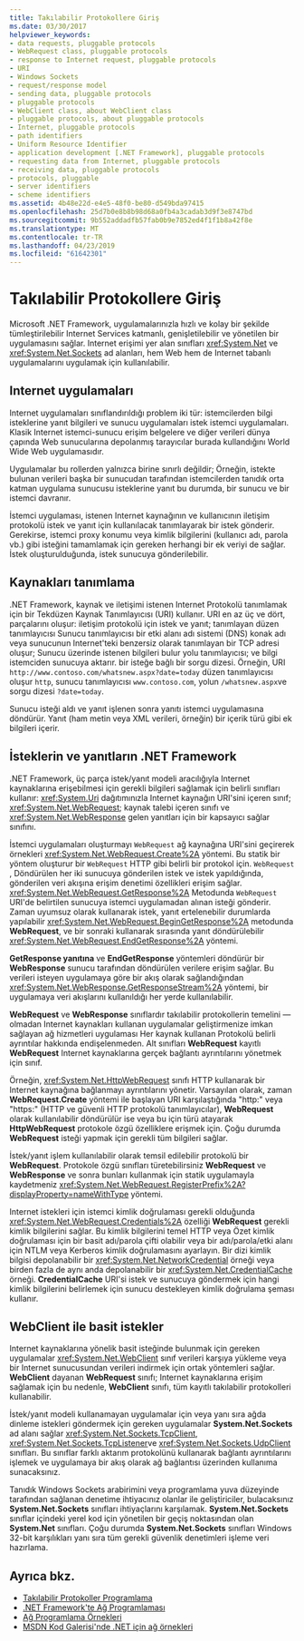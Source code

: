 ```yaml
---
title: Takılabilir Protokollere Giriş
ms.date: 03/30/2017
helpviewer_keywords:
- data requests, pluggable protocols
- WebRequest class, pluggable protocols
- response to Internet request, pluggable protocols
- URI
- Windows Sockets
- request/response model
- sending data, pluggable protocols
- pluggable protocols
- WebClient class, about WebClient class
- pluggable protocols, about pluggable protocols
- Internet, pluggable protocols
- path identifiers
- Uniform Resource Identifier
- application development [.NET Framework], pluggable protocols
- requesting data from Internet, pluggable protocols
- receiving data, pluggable protocols
- protocols, pluggable
- server identifiers
- scheme identifiers
ms.assetid: 4b48e22d-e4e5-48f0-be80-d549bda97415
ms.openlocfilehash: 25d7b0e8b8b98d68a0fb4a3cadab3d9f3e8747bd
ms.sourcegitcommit: 9b552addadfb57fab0b9e7852ed4f1f1b8a42f8e
ms.translationtype: MT
ms.contentlocale: tr-TR
ms.lasthandoff: 04/23/2019
ms.locfileid: "61642301"
---
```

# <a name="introducing-pluggable-protocols"></a>Takılabilir Protokollere Giriş
Microsoft .NET Framework, uygulamalarınızla hızlı ve kolay bir şekilde tümleştirilebilir Internet Services katmanlı, genişletilebilir ve yönetilen bir uygulamasını sağlar. Internet erişimi yer alan sınıfları <xref:System.Net> ve <xref:System.Net.Sockets> ad alanları, hem Web hem de Internet tabanlı uygulamalarını uygulamak için kullanılabilir.  
  
## <a name="internet-applications"></a>Internet uygulamaları  
 Internet uygulamaları sınıflandırıldığı problem iki tür: istemcilerden bilgi isteklerine yanıt bilgileri ve sunucu uygulamaları istek istemci uygulamaları. Klasik Internet istemci-sunucu erişim belgelere ve diğer verileri dünya çapında Web sunucularına depolanmış tarayıcılar burada kullandığını World Wide Web uygulamasıdır.  
  
 Uygulamalar bu rollerden yalnızca birine sınırlı değildir; Örneğin, istekte bulunan verileri başka bir sunucudan tarafından istemcilerden tanıdık orta katman uygulama sunucusu isteklerine yanıt bu durumda, bir sunucu ve bir istemci davranır.  
  
 İstemci uygulaması, istenen Internet kaynağının ve kullanıcının iletişim protokolü istek ve yanıt için kullanılacak tanımlayarak bir istek gönderir. Gerekirse, istemci proxy konumu veya kimlik bilgilerini (kullanıcı adı, parola vb.) gibi isteğini tamamlamak için gereken herhangi bir ek veriyi de sağlar. İstek oluşturulduğunda, istek sunucuya gönderilebilir.  
  
## <a name="identifying-resources"></a>Kaynakları tanımlama  
 .NET Framework, kaynak ve iletişimi istenen Internet Protokolü tanımlamak için bir Tekdüzen Kaynak Tanımlayıcısı (URI) kullanır. URI en az üç ve dört, parçalarını oluşur: iletişim protokolü için istek ve yanıt; tanımlayan düzen tanımlayıcısı Sunucu tanımlayıcısı bir etki alanı adı sistemi (DNS) konak adı veya sunucunun Internet'teki benzersiz olarak tanımlayan bir TCP adresi oluşur; Sunucu üzerinde istenen bilgileri bulur yolu tanımlayıcısı; ve bilgi istemciden sunucuya aktarır. bir isteğe bağlı bir sorgu dizesi. Örneğin, URI `http://www.contoso.com/whatsnew.aspx?date=today` düzen tanımlayıcısı oluşur `http`, sunucu tanımlayıcısı `www.contoso.com`, yolun `/whatsnew.aspx`ve sorgu dizesi `?date=today`.  
  
 Sunucu isteği aldı ve yanıt işlenen sonra yanıtı istemci uygulamasına döndürür. Yanıt (ham metin veya XML verileri, örneğin) bir içerik türü gibi ek bilgileri içerir.  
  
## <a name="requests-and-responses-in-the-net-framework"></a>İsteklerin ve yanıtların .NET Framework  
 .NET Framework, üç parça istek/yanıt modeli aracılığıyla Internet kaynaklarına erişebilmesi için gerekli bilgileri sağlamak için belirli sınıfları kullanır: <xref:System.Uri> dağıtımınızla Internet kaynağın URI'sini içeren sınıf; <xref:System.Net.WebRequest>; kaynak talebi içeren sınıfı ve <xref:System.Net.WebResponse> gelen yanıtları için bir kapsayıcı sağlar sınıfını.  
  
 İstemci uygulamaları oluşturmayı `WebRequest` ağ kaynağına URI'sini geçirerek örnekleri <xref:System.Net.WebRequest.Create%2A> yöntemi. Bu statik bir yöntem oluşturur bir `WebRequest` HTTP gibi belirli bir protokol için. `WebRequest` , Döndürülen her iki sunucuya gönderilen istek ve istek yapıldığında, gönderilen veri akışına erişim denetimi özellikleri erişim sağlar. <xref:System.Net.WebRequest.GetResponse%2A> Metodunda `WebRequest` URI'de belirtilen sunucuya istemci uygulamadan alınan isteği gönderir. Zaman uyumsuz olarak kullanarak istek, yanıt ertelenebilir durumlarda yapılabilir <xref:System.Net.WebRequest.BeginGetResponse%2A> metodunda **WebRequest**, ve bir sonraki kullanarak sırasında yanıt döndürülebilir <xref:System.Net.WebRequest.EndGetResponse%2A> yöntemi.  
  
 **GetResponse yanıtına** ve **EndGetResponse** yöntemleri döndürür bir **WebResponse** sunucu tarafından döndürülen verilere erişim sağlar. Bu verileri isteyen uygulamaya göre bir akış olarak sağlandığından <xref:System.Net.WebResponse.GetResponseStream%2A> yöntemi, bir uygulamaya veri akışlarını kullanıldığı her yerde kullanılabilir.  
  
 **WebRequest** ve **WebResponse** sınıflardır takılabilir protokollerin temelini — olmadan Internet kaynakları kullanan uygulamalar geliştirmenize imkan sağlayan ağ hizmetleri uygulaması Her kaynak kullanan Protokolü belirli ayrıntılar hakkında endişelenmeden. Alt sınıfları **WebRequest** kayıtlı **WebRequest** Internet kaynaklarına gerçek bağlantı ayrıntılarını yönetmek için sınıf.  
  
 Örneğin, <xref:System.Net.HttpWebRequest> sınıfı HTTP kullanarak bir Internet kaynağına bağlanmayı ayrıntılarını yönetir. Varsayılan olarak, zaman **WebRequest.Create** yöntemi ile başlayan URI karşılaştığında "http:" veya "https:" (HTTP ve güvenli HTTP protokolü tanımlayıcılar), **WebRequest** olarak kullanılabilir döndürülür ise veya bu için türü atayarak **HttpWebRequest** protokole özgü özelliklere erişmek için. Çoğu durumda **WebRequest** isteği yapmak için gerekli tüm bilgileri sağlar.  
  
 İstek/yanıt işlem kullanılabilir olarak temsil edilebilir protokolü bir **WebRequest**. Protokole özgü sınıfları türetebilirsiniz **WebRequest** ve **WebResponse** ve sonra bunları kullanmak için statik uygulamayla kaydetmeniz <xref:System.Net.WebRequest.RegisterPrefix%2A?displayProperty=nameWithType> yöntemi.  
  
 Internet istekleri için istemci kimlik doğrulaması gerekli olduğunda <xref:System.Net.WebRequest.Credentials%2A> özelliği **WebRequest** gerekli kimlik bilgilerini sağlar. Bu kimlik bilgilerini temel HTTP veya Özet kimlik doğrulaması için bir basit adı/parola çifti olabilir veya bir adı/parola/etki alanı için NTLM veya Kerberos kimlik doğrulamasını ayarlayın. Bir dizi kimlik bilgisi depolanabilir bir <xref:System.Net.NetworkCredential> örneği veya birden fazla de aynı anda depolanabilir bir <xref:System.Net.CredentialCache> örneği. **CredentialCache** URI'si istek ve sunucuya göndermek için hangi kimlik bilgilerini belirlemek için sunucu destekleyen kimlik doğrulama şeması kullanır.  
  
## <a name="simple-requests-with-webclient"></a>WebClient ile basit istekler  
 Internet kaynaklarına yönelik basit isteğinde bulunmak için gereken uygulamalar <xref:System.Net.WebClient> sınıf verileri karşıya yükleme veya bir Internet sunucusundan verileri indirmek için ortak yöntemleri sağlar. **WebClient** dayanan **WebRequest** sınıfı; Internet kaynaklarına erişim sağlamak için bu nedenle, **WebClient** sınıfı, tüm kayıtlı takılabilir protokolleri kullanabilir.  
  
 İstek/yanıt modeli kullanamayan uygulamalar için veya yanı sıra ağda dinleme istekleri göndermek için gereken uygulamalar **System.Net.Sockets** ad alanı sağlar <xref:System.Net.Sockets.TcpClient>, <xref:System.Net.Sockets.TcpListener>ve <xref:System.Net.Sockets.UdpClient> sınıfları. Bu sınıflar farklı aktarım protokolünü kullanarak bağlantı ayrıntılarını işlemek ve uygulamaya bir akış olarak ağ bağlantısı üzerinden kullanıma sunacaksınız.  
  
 Tanıdık Windows Sockets arabirimini veya programlama yuva düzeyinde tarafından sağlanan denetime ihtiyacınız olanlar ile geliştiriciler, bulacaksınız **System.Net.Sockets** sınıfları ihtiyaçlarını karşılamak. **System.Net.Sockets** sınıflar içindeki yerel kod için yönetilen bir geçiş noktasından olan **System.Net** sınıfları. Çoğu durumda **System.Net.Sockets** sınıfları Windows 32-bit karşılıkları yanı sıra tüm gerekli güvenlik denetimleri işleme veri hazırlama.  
  
## <a name="see-also"></a>Ayrıca bkz.

- [Takılabilir Protokoller Programlama](../../../docs/framework/network-programming/programming-pluggable-protocols.md)
- [.NET Framework'te Ağ Programlaması](../../../docs/framework/network-programming/index.md)
- [Ağ Programlama Örnekleri](../../../docs/framework/network-programming/network-programming-samples.md)
- [MSDN Kod Galerisi'nde .NET için ağ örnekleri](https://code.msdn.microsoft.com/Wiki/View.aspx?ProjectName=nclsamples)
